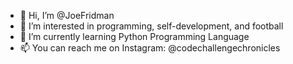 - 👋 Hi, I’m @JoeFridman
- 👀 I’m interested in programming, self-development, and football
- 🌱 I’m currently learning Python Programming Language
- 📫 You can reach me on Instagram: @codechallengechronicles

<!---
JoeFridman/JoeFridman is a ✨ special ✨ repository because its `README.md` (this file) appears on your GitHub profile.
You can click the Preview link to take a look at your changes.
--->
